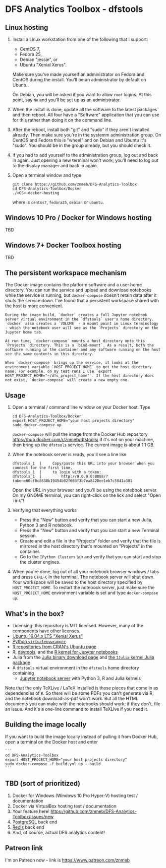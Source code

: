 # DFS Analytics Toolbox - dfstools

## Linux hosting
1. Install a Linux workstation from one of the following that I support:

    * CentOS 7,
    * Fedora 25,
    * Debian "jessie", or
    * Ubuntu "Xenial Xerus".

    Make sure you've made yourself an administrator on Fedora and CentOS during the install. You'll be an administrator by default on Ubuntu. 

    On Debian, you will be asked if you want to allow `root` logins. At this point, say `No` and you'll be set up as an administrator.

2. When the install is done, update all the software to the latest packages and then reboot. All four have a "Software" application that you can use for this rather than doing it on the command line.

3. After the reboot, install both "git" and "sudo" if they aren't installed already. Then make sure you're in the systemm administration group. On CentOS and Fedora this is "wheel" and on Debian and Ubuntu it's "sudo". You should be in the group already, but you should check it.

4. If you had to add yourself to the administration group, log out and back in again. Just opening a new terminal won't work; you'll need to log out to the display manager and back in again.

5. Open a terminal window and type

    ```
    git clone https://github.com/znmeb/DFS-Analytics-Toolbox
    cd DFS-Analytics-Toolbox/Docker
    ./<OS>-docker-hosting
    ```

    where <OS> is `centos7`, `fedora25`, `debian` or `ubuntu`.

## Windows 10 Pro / Docker for Windows hosting
TBD

## Windows 7+ Docker Toolbox hosting
TBD

## The persistent workspace mechanism
The Docker image contains the platform software and a user home directory. You can run the service and upload and download notebooks while the service is running, but `docker-compose` doesn't retain data after it shuts the service down. I've found that a persistent workspace shared with the host is more convenient.

    During the image build, `docker` creates a full Jupyter notebook server virtual environment in the `dfstools` user's home directory. `docker` also creates a `VOLUME` - a mount point in Linux terminology - which the notebook user will see as the `Projects` directory on the Jupyter home tab.

    At run time, `docker-compose` mounts a host directory onto this `Projects` directory. This is a `bind-mount`. As a result, both the software running in the container and any software running on the host see the same contents in this directory.

    When `docker-compose` brings up the service, it looks at the environment variable `HOST_PROJECT_HOME` to get the host directory name. For example, on my test runs I use `export HOST_PROJECT_HOME="~/dfs_project_home"`. If the host directory does not exist, `docker-compose` will create a new empty one.

## Usage
1. Open a terminal / command line window on your Docker host. Type

    ```
    cd DFS-Analytics-Toolbox/Docker
    export HOST_PROJECT_HOME="your host projects directory"
    sudo docker-compose up
    ```

   `docker-compose` will pull the image from the Docker Hub repository <https://hub.docker.com/r/znmeb/dfstools/> if it's not on your machine, then bring up the `dfstools` service. The current image is about 1.1 GB.

2. When the notebook server is ready, you'll see a line like

    ```
    dfstools_1  |     Copy/paste this URL into your browser when you connect for the first time,
    dfstools_1  |     to login with a token:
    dfstools_1  |         http://0.0.0.0:8888/?token=60cf8c8638b19454b02f603f3b7ea8420ee1eb7c5841a381
    ```

    Open the URL in your browser and you'll be using the notebook server. On my GNOME terminal, you can right-click on the lick and select "Open Link"!

3. Verifying that everything works

    * Press the "New" button and verify that you can start a new Julia, Python 3 and R notebook.
    * Press the "New" button and verify that you can start a new Terminal session.
    * Create and edit a file in the "Projects" folder and verify that the file is mirrored in the host directory that's mounted on "Projects" in the container.
    * Go to the `IPython Clusters` tab and verify that you can start and stop the cluster engines.

3. When you're done, log out of all your notebook browser windows / tabs and press `CTRL-C` in the terminal. The notebook server will shut down. Your workspace will be saved to the host directory specified by `HOST_PROJECT_HOME`. To restart the notebook server, just make sure the `HOST_PROJECT_HOME` environment variable is set and type `docker-compose up`.

## What's in the box?
* Licensing: this repository is MIT licensed. However, many of the components have other licenses.
* [Ubuntu 16.04.x LTS "Xenial Xerus"](https://store.docker.com/images/414e13de-f1ba-40d0-9867-08f2e5884b3f?tab=description)
* [Python `virtualenvwrapper`](https://virtualenvwrapper.readthedocs.io/en/latest/)
* [R repositories from CRAN's Ubuntu page](https://cran.r-project.org/bin/linux/ubuntu/)
* R, [devtools](https://github.com/hadley/devtools), and the [R kernel for Jupyter notebooks](https://irkernel.github.io/)
* Julia from the [Julia binary download page](http://julialang.org/downloads/) and [the `IJulia` kernel Julia package](https://github.com/JuliaLang/IJulia.jl)
* A `dfstools` virtual environment in the `dfstools` home directory containing
    * [Jupyter notebook server](https://jupyter.org/) with Python 3, R and Julia kernels

Note that the only TeXLive / LaTeX installed is those pieces that come in as dependencies of `R`. So there will be some PDFs you can't generate via R, and the notebook download-as-pdf won't work. But all the HTML documents you can make with the notebooks should work; if they don't, file an issue. And it's a one-line command to install TeXLive if you need it.

## Building the image locally
If you want to build the image locally instead of pulling it from Docker Hub, open a terminal on the Docker host and enter

    ```
    cd DFS-Analytics-Toolbox
    export HOST_PROJECT_HOME="your host projects directory"
    sudo docker-compose -f build.yml up --build
    ```

## TBD (sort of prioritized)
1. Docker for Windows (Windows 10 Pro Hyper-V) hosting test / documentation
1. Docker via VirtualBox hosting test / documentation
1. Your feature here! <https://github.com/znmeb/DFS-Analytics-Toolbox/issues/new>
1. [PostgreSQL](https://store.docker.com/images/022689bf-dfd8-408f-9e1c-19acac32e57b?tab=description) back end
1. [Redis](https://store.docker.com/images/1f6ef28b-3e48-4da1-b838-5bd8710a2053?tab=description) back end
1. And, of course, actual DFS analytics content!

## Patreon link
I'm on Patreon now - link is <https://www.patreon.com/znmeb>
